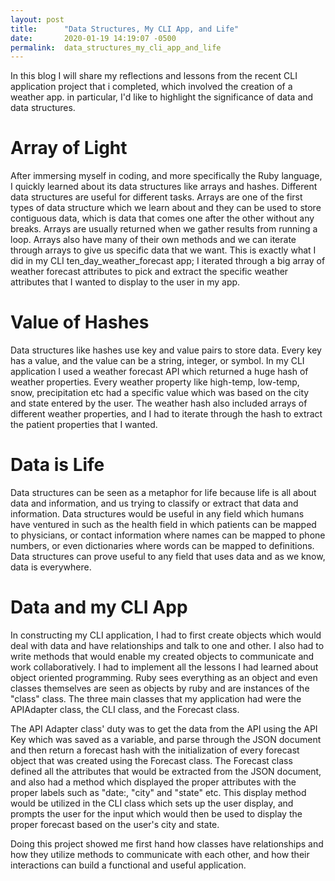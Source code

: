 ```yaml
---
layout: post
title:      "Data Structures, My CLI App, and Life"
date:       2020-01-19 14:19:07 -0500
permalink:  data_structures_my_cli_app_and_life
---
```



In this blog I will share my reflections and lessons from the recent CLI application project that i completed, which involved the creation of a weather app. in particular, I'd like to highlight the significance of data and data structures. 

# Array of Light

After immersing myself in coding, and more specifically the Ruby language, I quickly learned about its data structures like arrays and hashes. Different data structures are useful for different tasks. Arrays are one of the first types of data structure which we learn about and they can be used to store contiguous data, which is data that comes one after the other without any breaks. Arrays are usually returned when we gather results from running a loop. Arrays also have many of their own methods and we can iterate through arrays to give us specific data that we want. This is exactly what I did in my CLI ten_day_weather_forecast app; I iterated through a big array of weather forecast attributes to pick and extract the specific weather attributes that I wanted to display to the user in my app. 


# Value of Hashes
Data structures like hashes use key and value pairs to store data. Every key has a value, and the value can be a string, integer, or symbol. In my CLI application I used a weather forecast API which returned a huge hash of weather properties. Every weather property like high-temp, low-temp, snow, precipitation etc had a specific value which was based on the city and state entered by the user. The weather hash also included arrays of different weather properties, and I had to iterate through the hash to extract the patient properties that I wanted. 

# Data is Life
Data structures can be seen as a metaphor for life because life is all about data and information, and us trying to classify or extract that data and information. Data structures would be useful in any field which humans have ventured in such as the health field in which patients can be mapped to physicians, or contact information where names can be mapped to phone numbers, or even dictionaries where words can be mapped to definitions. Data structures can prove useful to any field that uses data and as we know, data is everywhere. 


# Data and my CLI App
In constructing my CLI application, I had to first create objects which would deal with data and have relationships and talk to one and other. I also had to write methods that would enable my created objects to communicate and work collaboratively. I had to implement all the lessons I had learned about object oriented programming. Ruby sees everything as an object and even classes themselves are seen as objects by ruby and are instances of the "class" class. The three main classes that my application had were the APIAdapter class, the CLI class, and the Forecast class. 

The API Adapter class' duty was to get the data from the API using the API Key which was saved as a variable, and parse through the JSON document and then return a forecast hash with the initialization of every forecast object that was created using the Forecast class. The Forecast class defined all the attributes that would be extracted from the JSON document, and also had a method which displayed the proper attributes with the proper labels such as "date:, "city" and "state" etc. This display method would be utilized in the CLI class which sets up the user display, and prompts the user for the input which would then be used to display the proper forecast based on the user's city and state. 

Doing this project showed me first hand how classes have relationships and how they utilize methods to communicate with each other, and how their interactions can build a functional and useful application. 
